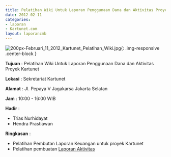 ```yaml
---
title: Pelatihan Wiki Untuk Laporan Penggunaan Dana dan Aktivitas Proyek Kartunet
date: 2012-02-11 
categories:
- laporan
- Kartunet.com
layout: laporancmb
---
```

![200px-Februari_11_2012_Kartunet_Pelatihan_Wiki.jpg](/uploads/200px-Februari_11_2012_Kartunet_Pelatihan_Wiki.jpg){: .img-responsive .center-block }

**Tujuan** : Pelatihan Wiki Untuk Laporan Penggunaan Dana dan Aktivitas Proyek Kartunet

**Lokasi** : 	Sekretariat Kartunet

**Alamat** : Jl. Pepaya V Jagakarsa Jakarta Selatan

**Jam** : 10:00 - 16:00 WIB

**Hadir** : 
* Trias Nurhidayat
* Hendra Prastiawan

**Ringkasan** : 
* Pelatihan Pembutan Laporan Keuangan untuk proyek Kartunet
* Pelatihan pembuatan [Laporan Aktivitas](http://wiki.ciptamedia.org/wiki/Kartunet.com/Laporan_Aktivitas)
